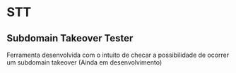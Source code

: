 # STT
## Subdomain Takeover Tester  
Ferramenta desenvolvida com o intuito de checar a possibilidade de ocorrer um subdomain takeover (Ainda em desenvolvimento)
